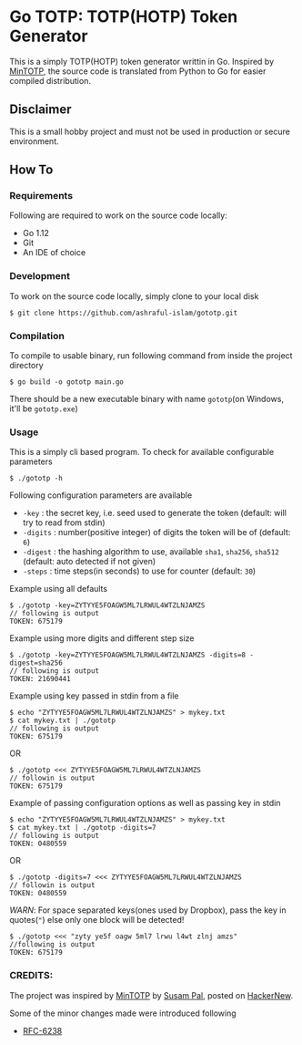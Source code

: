 # Go TOTP: TOTP(HOTP) Token Generator

This is a simply TOTP(HOTP) token generator writtin in Go.
Inspired by [MinTOTP](https://github.com/susam/mintotp), the source code is translated
from Python to Go for easier compiled distribution.

## Disclaimer
This is a small hobby project and must not be used in production or secure environment.

## How To

### Requirements

Following are required to work on the source code locally:

- Go 1.12
- Git
- An IDE of choice

### Development

To work on the source code locally, simply clone to your local disk

```
$ git clone https://github.com/ashraful-islam/gototp.git
```

### Compilation

To compile to usable binary, run following command from inside the project directory

```
$ go build -o gototp main.go
```

There should be a new executable binary with name `gototp`(on Windows, it'll be `gototp.exe`)

### Usage

This is a simply cli based program. To check for available configurable parameters
```
$ ./gototp -h
```

Following configuration parameters are available

- `-key` : the secret key, i.e. seed used to generate the token (default: will try to read from stdin)
- `-digits` : number(positive integer) of digits the token will be of (default: `6`)
- `-digest` : the hashing algorithm to use, available `sha1`, `sha256`, `sha512` (default: auto detected if not given)
- `-steps` : time steps(in seconds) to use for counter (default: `30`)

Example using all defaults
```
$ ./gototp -key=ZYTYYE5FOAGW5ML7LRWUL4WTZLNJAMZS
// following is output
TOKEN: 675179
```

Example using more digits and different step size
```
$ ./gototp -key=ZYTYYE5FOAGW5ML7LRWUL4WTZLNJAMZS -digits=8 -digest=sha256
// following is output
TOKEN: 21690441
```

Example using key passed in stdin from a file
```
$ echo "ZYTYYE5FOAGW5ML7LRWUL4WTZLNJAMZS" > mykey.txt
$ cat mykey.txt | ./gototp
// following is output
TOKEN: 675179
```
OR
```
$ ./gototp <<< ZYTYYE5FOAGW5ML7LRWUL4WTZLNJAMZS
// followin is output
TOKEN: 675179
```

Example of passing configuration options as well as passing key in stdin
```
$ echo "ZYTYYE5FOAGW5ML7LRWUL4WTZLNJAMZS" > mykey.txt
$ cat mykey.txt | ./gototp -digits=7
// following is output
TOKEN: 0480559
```
OR
```
$ ./gototp -digits=7 <<< ZYTYYE5FOAGW5ML7LRWUL4WTZLNJAMZS
// followin is output
TOKEN: 0480559
```

*WARN*: For space separated keys(ones used by Dropbox), pass the key in quotes(`"`) else only one block will be detected!
```
$ ./gototp <<< "zyty ye5f oagw 5ml7 lrwu l4wt zlnj amzs"
//following is output
TOKEN: 675179
```

### CREDITS:

The project was inspired by [MinTOTP](https://github.com/susam/mintotp) by [Susam Pal](https://github.com/susam),
posted on [HackerNew](https://news.ycombinator.com/item?id=21297664). 

Some of the minor changes made were introduced following

- [RFC-6238](https://tools.ietf.org/html/rfc6238)
